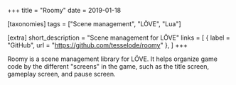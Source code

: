 +++
title = "Roomy"
date = 2019-01-18

[taxonomies]
tags = ["Scene management", "LÖVE", "Lua"]

[extra]
short_description = "Scene management for LÖVE"
links = [
	{ label = "GitHub", url = "https://github.com/tesselode/roomy" },
]
+++

Roomy is a scene management library for LÖVE. It helps organize game code by the
different "screens" in the game, such as the title screen, gameplay screen, and
pause screen.
